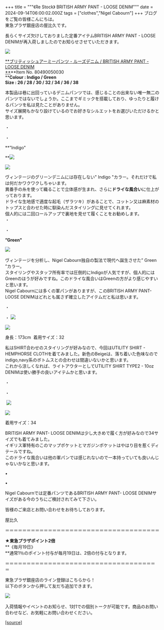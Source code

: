 +++
title = """《Re Stock》 BRITISH ARMY PANT - LOOSE DENIM"""
date = 2024-09-14T06:00:02.000Z
tags = ["clothes","Nigel Cabourn"]
+++
ブログをご覧の皆様こんにちは。  
東急プラザ銀座店の屋比久です。  
  
長らくサイズ欠けしておりました定番アイテムBRITISH ARMY PANT - LOOSE DENIMが再入荷しましたのでお知らせさせていただきます。  
  
![](https://cdn.shopify.com/s/files/1/0094/9295/5196/files/IMG_4863_480x480.jpg?v=1726213555)  
  
[**ブリティッシュアーミーパンツ - ルーズデニム / BRITISH ARMY PANT - LOOSE DENIM  
**](https://cabourn.jp/products/80490050030)**Item No. 80490050030  
****Colour : Indigo / Green**  
**Size : 26 / 28 / 30 / 32 / 34 / 36 / 38**  
  
本製品は巷に出回っているデニムパンツでは、感じることの出来ない唯一無二のパンツではないでしょうか。ここまでギミックを搭載しており、ゆったりと履けるパンツを私は見たことがありません。  
サイズ展開もかなり設けているのでお好きなシルエットをお選びいただけるかと思います。  
  
・  
  
・  
  
**”Indigo"  
  
**![](https://cdn.shopify.com/s/files/1/0094/9295/5196/files/IMG_4861_221643e5-a438-4ff9-96a3-121fdee4da23_480x480.jpg?v=1726210181) 

![](https://cdn.shopify.com/s/files/1/0094/9295/5196/files/IMG_4852_480x480.jpg?v=1726210676)

ヴィンテージのグリーンデニムには存在しない" Indigo "カラー。それだけで私は何だかワクワクしちゃいます。  
異番手の糸を使って織ることで立体感が生まれ、さらに**ドライな風合い**に仕上がっております。  
ドライな生地感で適度な起毛（ザラツキ）があることで、コットン又は麻素材のトップスと合わせた時に馴染んだスタイリングに見せてくれます。  
個人的には二回ロールアップで裏地を見せて履くことをお勧めします。  
・  
  
・  
  
**”Green"**   
  
![](https://cdn.shopify.com/s/files/1/0094/9295/5196/files/IMG_4871_480x480.jpg?v=1726215620) 

ヴィンテージを分析し、Nigel Cabourn独自の製法で現代へ誕生させた” Green ”カラー。  
スタイリングやスタッフ所有率では圧倒的にIndigoが人気ですが、個人的にはGreenのほうが好みですね。このドライな風合いはGreenの方がより感じやすいと思います。  
Nigel Cabournには多くの軍パンがありますが、このBRITISH ARMY PANT\- LOOSE DENIMはどれとも属さず確立したアイテムだと私は思います。  
  
・  
  
・ ![](https://cdn.shopify.com/s/files/1/0094/9295/5196/files/IMG_4854_480x480.jpg?v=1726210737)  
  
![](https://cdn.shopify.com/s/files/1/0094/9295/5196/files/IMG_4853_480x480.jpg?v=1726210716)  
  
身長：173cm  着用サイズ：32  
  
私はSHIRT合わせのスタイリングが好みなので、今回はUTILITY SHIRT - HEMPHORSE CLOTHを着てみました。新色のBeigeは、落ち着いた色味なのでindigo,navy系のボトムスとの合わせは間違いないかと思います。  
これから涼しくなれば、ライトアウターとしてUTILITY SHIRT TYPE2 - 10oz DENIMは使い勝手の良いアイテムかと思います。  
  
・  
  
・ 

 ![](https://cdn.shopify.com/s/files/1/0094/9295/5196/files/IMG_4873_480x480.jpg?v=1726217036)

![](https://cdn.shopify.com/s/files/1/0094/9295/5196/files/IMG_4872_a5673747-01ae-4612-8c3d-ac46b303a297_480x480.jpg?v=1726215568)

着用サイズ：34  
  
BRITISH ARMY PANT- LOOSE DENIMは少し大きめで履く方が好みなので34サイズでも着てみました。  
イギリス軍特有のこのマップポケットとマガジンポケットはやはり目を惹くディテールですね。  
このドライな風合いは他の軍パンでは感じれないので一本持っていても良いんじゃないかなと思います。  
  
•  
  
•  
  
Nigel Cabournでは定番パンツであるBRITISH ARMY PANT- LOOSE DENIMサイズがある今のうちにご検討されてみて下さい。

皆様のご来店とお問い合わせをお待ちしております。

屋比久  
  
  
＝＝＝＝＝＝＝＝＝＝＝＝＝＝＝＝＝＝＝＝＝＝＝＝＝＝＝＝＝＝＝＝＝＝＝＝

  
**★東急プラザポイント2倍**  
**《毎月19日》  
**通常1％のポイント付与が毎月19日は、2倍の付与となります。

＝＝＝＝＝＝＝＝＝＝＝＝＝＝＝＝＝＝＝＝＝＝＝＝＝＝＝＝＝＝＝＝＝＝＝＝ 

東急プラザ銀座店のライン登録はこちらから！  
以下のボタンから押して友だち追加できます。 

[![](https://scdn.line-apps.com/n/line_add_friends/btn/ja.png)](https://lin.ee/BYB8FHk) 

入荷情報やイベントのお知らせ、1対1での個別トークが可能です。商品のお問い合わせなど、お気軽にお問い合わせください。

[[source]](https://cabourn.jp/blogs/shop-info/tokyuplazaginza20240914)
